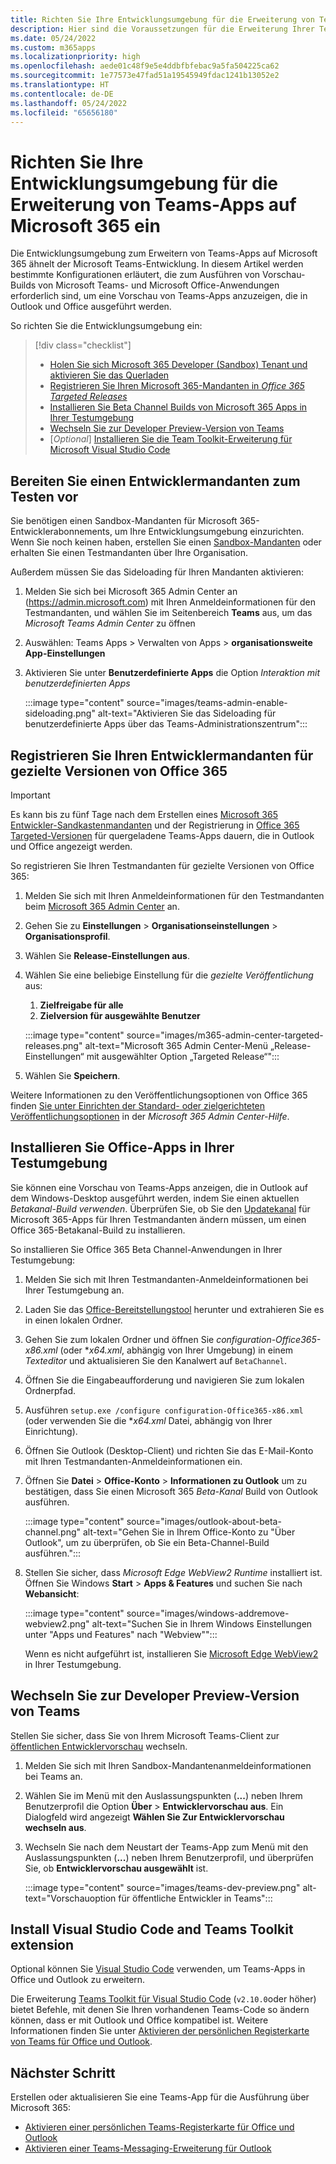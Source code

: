 ```yaml
---
title: Richten Sie Ihre Entwicklungsumgebung für die Erweiterung von Teams-Apps auf Microsoft 365 ein
description: Hier sind die Voraussetzungen für die Erweiterung Ihrer Teams-Apps auf Microsoft 365
ms.date: 05/24/2022
ms.custom: m365apps
ms.localizationpriority: high
ms.openlocfilehash: aede01c48f9e5e4ddbfbfebac9a5fa504225ca62
ms.sourcegitcommit: 1e77573e47fad51a19545949fdac1241b13052e2
ms.translationtype: HT
ms.contentlocale: de-DE
ms.lasthandoff: 05/24/2022
ms.locfileid: "65656180"
---
```

# <a name="set-up-your-dev-environment-for-extending-teams-apps-across-microsoft-365"></a>Richten Sie Ihre Entwicklungsumgebung für die Erweiterung von Teams-Apps auf Microsoft 365 ein

Die Entwicklungsumgebung zum Erweitern von Teams-Apps auf Microsoft 365 ähnelt der Microsoft Teams-Entwicklung. In diesem Artikel werden bestimmte Konfigurationen erläutert, die zum Ausführen von Vorschau-Builds von Microsoft Teams- und Microsoft Office-Anwendungen erforderlich sind, um eine Vorschau von Teams-Apps anzuzeigen, die in Outlook und Office ausgeführt werden.

So richten Sie die Entwicklungsumgebung ein:

> [!div class="checklist"]
>
> * [Holen Sie sich Microsoft 365 Developer (Sandbox) Tenant und aktivieren Sie das Querladen](#prepare-a-developer-tenant-for-testing)
> * [Registrieren Sie Ihren Microsoft 365-Mandanten in *Office 365 Targeted Releases*](#enroll-your-developer-tenant-for-office-365-targeted-releases)
> * [Installieren Sie Beta Channel Builds von Microsoft 365 Apps in Ihrer Testumgebung](#install-office-apps-in-your-test-environment)
> * [Wechseln Sie zur Developer Preview-Version von Teams](#switch-to-the-developer-preview-version-of-teams)
> * [*Optional*] [Installieren Sie die Team Toolkit-Erweiterung für Microsoft Visual Studio Code](#install-visual-studio-code-and-teams-toolkit-extension)

## <a name="prepare-a-developer-tenant-for-testing"></a>Bereiten Sie einen Entwicklermandanten zum Testen vor

Sie benötigen einen Sandbox-Mandanten für Microsoft 365-Entwicklerabonnements, um Ihre Entwicklungsumgebung einzurichten. Wenn Sie noch keinen haben, erstellen Sie einen [Sandbox-Mandanten](/office/developer-program/microsoft-365-developer-program-get-started) oder erhalten Sie einen Testmandanten über Ihre Organisation.

Außerdem müssen Sie das Sideloading für Ihren Mandanten aktivieren:

1. Melden Sie sich bei Microsoft 365 Admin Center an (https://admin.microsoft.com) mit Ihren Anmeldeinformationen für den Testmandanten, und wählen Sie im Seitenbereich **Teams** aus, um das *Microsoft Teams Admin Center* zu öffnen
1. Auswählen: Teams Apps > Verwalten von Apps > **organisationsweite App-Einstellungen**
1. Aktivieren Sie unter **Benutzerdefinierte Apps** die Option *Interaktion mit benutzerdefinierten Apps*

    :::image type="content" source="images/teams-admin-enable-sideloading.png" alt-text="Aktivieren Sie das Sideloading für benutzerdefinierte Apps über das Teams-Administrationszentrum":::

## <a name="enroll-your-developer-tenant-for-office-365-targeted-releases"></a>Registrieren Sie Ihren Entwicklermandanten für gezielte Versionen von Office 365

> [!Important]
> Es kann bis zu fünf Tage nach dem Erstellen eines [Microsoft 365 Entwickler-Sandkastenmandanten](/office/developer-program/microsoft-365-developer-program-get-started) und der Registrierung in [Office 365 Targeted-Versionen](#enroll-your-developer-tenant-for-office-365-targeted-releases) für quergeladene Teams-Apps dauern, die in Outlook und Office angezeigt werden.

So registrieren Sie Ihren Testmandanten für gezielte Versionen von Office 365:

1. Melden Sie sich mit Ihren Anmeldeinformationen für den Testmandanten beim [Microsoft 365 Admin Center](https://admin.microsoft.com) an.
1. Gehen Sie zu **Einstellungen** > **Organisationseinstellungen** > **Organisationsprofil**.
1. Wählen Sie **Release-Einstellungen aus**.
1. Wählen Sie eine beliebige Einstellung für die *gezielte Veröffentlichung* aus:
    1. **Zielfreigabe für alle**
    1. **Zielversion für ausgewählte Benutzer**

    :::image type="content" source="images/m365-admin-center-targeted-releases.png" alt-text="Microsoft 365 Admin Center-Menü „Release-Einstellungen“ mit ausgewählter Option „Targeted Release“":::

1. Wählen Sie **Speichern**.

Weitere Informationen zu den Veröffentlichungsoptionen von Office 365 finden [Sie unter Einrichten der Standard- oder zielgerichteten Veröffentlichungsoptionen](/microsoft-365/admin/manage/release-options-in-office-365?view=o365-worldwide&preserve-view=true#targeted-release) in der *Microsoft 365 Admin Center-Hilfe*.

## <a name="install-office-apps-in-your-test-environment"></a>Installieren Sie Office-Apps in Ihrer Testumgebung

Sie können eine Vorschau von Teams-Apps anzeigen, die in Outlook auf dem Windows-Desktop ausgeführt werden, indem Sie einen aktuellen *Betakanal-Build verwenden*. Überprüfen Sie, ob Sie den [Updatekanal](/deployoffice/change-update-channels?WT.mc_id=M365-MVP-5002016) für Microsoft 365-Apps für Ihren Testmandanten ändern müssen, um einen Office 365-Betakanal-Build zu installieren.

So installieren Sie Office 365 Beta Channel-Anwendungen in Ihrer Testumgebung:

1. Melden Sie sich mit Ihren Testmandanten-Anmeldeinformationen bei Ihrer Testumgebung an.
1. Laden Sie das [Office-Bereitstellungstool](https://www.microsoft.com/download/details.aspx?id=49117) herunter und extrahieren Sie es in einen lokalen Ordner.
1. Gehen Sie zum lokalen Ordner und öffnen Sie *configuration-Office365-x86.xml* (oder **x64.xml*, abhängig von Ihrer Umgebung) in einem *Texteditor* und aktualisieren Sie den Kanalwert auf `BetaChannel`.
1. Öffnen Sie die Eingabeaufforderung und navigieren Sie zum lokalen Ordnerpfad.
1. Ausführen `setup.exe /configure configuration-Office365-x86.xml` (oder verwenden Sie die **x64.xml* Datei, abhängig von Ihrer Einrichtung).
1. Öffnen Sie Outlook (Desktop-Client) und richten Sie das E-Mail-Konto mit Ihren Testmandanten-Anmeldeinformationen ein.
1. Öffnen Sie **Datei** > **Office-Konto** > **Informationen zu Outlook** um zu bestätigen, dass Sie einen Microsoft 365 *Beta-Kanal* Build von Outlook ausführen.

    :::image type="content" source="images/outlook-about-beta-channel.png" alt-text="Gehen Sie in Ihrem Office-Konto zu &quot;Über Outlook&quot;, um zu überprüfen, ob Sie ein Beta-Channel-Build ausführen.":::

1. Stellen Sie sicher, dass *Microsoft Edge WebView2 Runtime* installiert ist. Öffnen Sie Windows **Start** > **Apps & Features** und suchen Sie nach **Webansicht**:

    :::image type="content" source="images/windows-addremove-webview2.png" alt-text="Suchen Sie in Ihrem Windows Einstellungen unter &quot;Apps und Features&quot; nach &quot;Webview&quot;":::

    Wenn es nicht aufgeführt ist, installieren Sie [Microsoft Edge WebView2](https://developer.microsoft.com/microsoft-edge/webview2/) in Ihrer Testumgebung.

## <a name="switch-to-the-developer-preview-version-of-teams"></a>Wechseln Sie zur Developer Preview-Version von Teams

Stellen Sie sicher, dass Sie von Ihrem Microsoft Teams-Client zur [öffentlichen Entwicklervorschau](../resources/dev-preview/developer-preview-intro.md) wechseln.

1. Melden Sie sich mit Ihren Sandbox-Mandantenanmeldeinformationen bei Teams an.
1. Wählen Sie im Menü mit den Auslassungspunkten (**...**) neben Ihrem Benutzerprofil die Option **Über** > **Entwicklervorschau aus**. Ein Dialogfeld wird angezeigt **Wählen Sie Zur Entwicklervorschau wechseln aus**.
1. Wechseln Sie nach dem Neustart der Teams-App zum Menü mit den Auslassungspunkten (**...**) neben Ihrem Benutzerprofil, und überprüfen Sie, ob **Entwicklervorschau ausgewählt** ist.

    :::image type="content" source="images/teams-dev-preview.png" alt-text="Vorschauoption für öffentliche Entwickler in Teams":::

## <a name="install-visual-studio-code-and-teams-toolkit-extension"></a>Install Visual Studio Code and Teams Toolkit extension

Optional können Sie [Visual Studio Code](https://code.visualstudio.com/) verwenden, um Teams-Apps in Office und Outlook zu erweitern.

Die Erweiterung [Teams Toolkit für Visual Studio Code](https://aka.ms/teams-toolkit) (`v2.10.0`oder höher) bietet Befehle, mit denen Sie Ihren vorhandenen Teams-Code so ändern können, dass er mit Outlook und Office kompatibel ist. Weitere Informationen finden Sie unter [Aktivieren der persönlichen Registerkarte von Teams für Office und Outlook](extend-m365-teams-personal-tab.md).

## <a name="next-step"></a>Nächster Schritt

Erstellen oder aktualisieren Sie eine Teams-App für die Ausführung über Microsoft 365:

* [Aktivieren einer persönlichen Teams-Registerkarte für Office und Outlook](extend-m365-teams-personal-tab.md)
* [Aktivieren einer Teams-Messaging-Erweiterung für Outlook](extend-m365-teams-message-extension.md)
